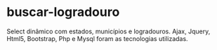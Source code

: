 # buscar-logradouro
Select dinâmico com estados, municípios e logradouros. Ajax, Jquery, Html5, Bootstrap, Php e Mysql foram as tecnologias utilizadas.
